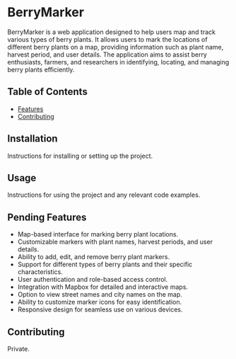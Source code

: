 # BerryMarker

BerryMarker is a web application designed to help users map and track various types of berry plants. It allows users to mark the locations of different berry plants on a map, providing information such as plant name, harvest period, and user details. The application aims to assist berry enthusiasts, farmers, and researchers in identifying, locating, and managing berry plants efficiently.

## Table of Contents

- [Features](#features)
- [Contributing](#contributing)

## Installation

Instructions for installing or setting up the project.

## Usage

Instructions for using the project and any relevant code examples.

## Pending Features

- Map-based interface for marking berry plant locations.
- Customizable markers with plant names, harvest periods, and user details.
- Ability to add, edit, and remove berry plant markers.
- Support for different types of berry plants and their specific characteristics.
- User authentication and role-based access control.
- Integration with Mapbox for detailed and interactive maps.
- Option to view street names and city names on the map.
- Ability to customize marker icons for easy identification.
- Responsive design for seamless use on various devices.
  
## Contributing

Private.